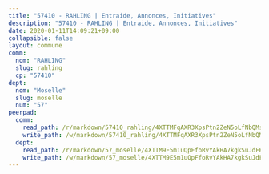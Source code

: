 ```yaml
---
title: "57410 - RAHLING | Entraide, Annonces, Initiatives"
description: "57410 - RAHLING | Entraide, Annonces, Initiatives"
date: 2020-01-11T14:09:21+09:00
collapsible: false
layout: commune
comm:
  nom: "RAHLING"
  slug: rahling
  cp: "57410"
dept:
  nom: "Moselle"
  slug: moselle
  num: "57"
peerpad:
  comm:
    read_path: /r/markdown/57410_rahling/4XTTMFqAXR3XpsPtn2ZeN5oLfNbQMsgJW3WSxh9Xkxqoi4166
    write_path: /w/markdown/57410_rahling/4XTTMFqAXR3XpsPtn2ZeN5oLfNbQMsgJW3WSxh9Xkxqoi4166-K3TgUTRRjtqHNzUSVRMj2DuLUqR3giwxPmzsNqCcHzh71PV536S4tq6eNf2LdS2wbNviQx8LhR6shsbCYcMzjfDdCLwhVEGsnVpJQHt8fzAjXmHhk8jL9nzyuHygNVJs83Smnfxz
  dept:
    read_path: /r/markdown/57_moselle/4XTTM9E5m1uQpFfoRvYAkHA7kgkSuJdFBSCmoLnZ6YvxmqAKj
    write_path: /w/markdown/57_moselle/4XTTM9E5m1uQpFfoRvYAkHA7kgkSuJdFBSCmoLnZ6YvxmqAKj-K3TgTxpsRhjGfb3pJqDaX4rYTLkyLoK3BLA4awBfhTSCoyNhResrhhmfsEF8aKnccedt5XoBzWeRYfKxQxNKv71ETcpGharLRE7rdgTKY3uSaW3Du2dz8v23YEY268mfYmweTFnR
---
```


